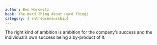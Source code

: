 ```yaml
---
author: Ben Horowitz
book: The Hard Thing About Hard Things
category: [ entrepreneurship]
---
```

The right kind of ambition is ambition for the company’s success and the individual’s own success being a by-product of it.